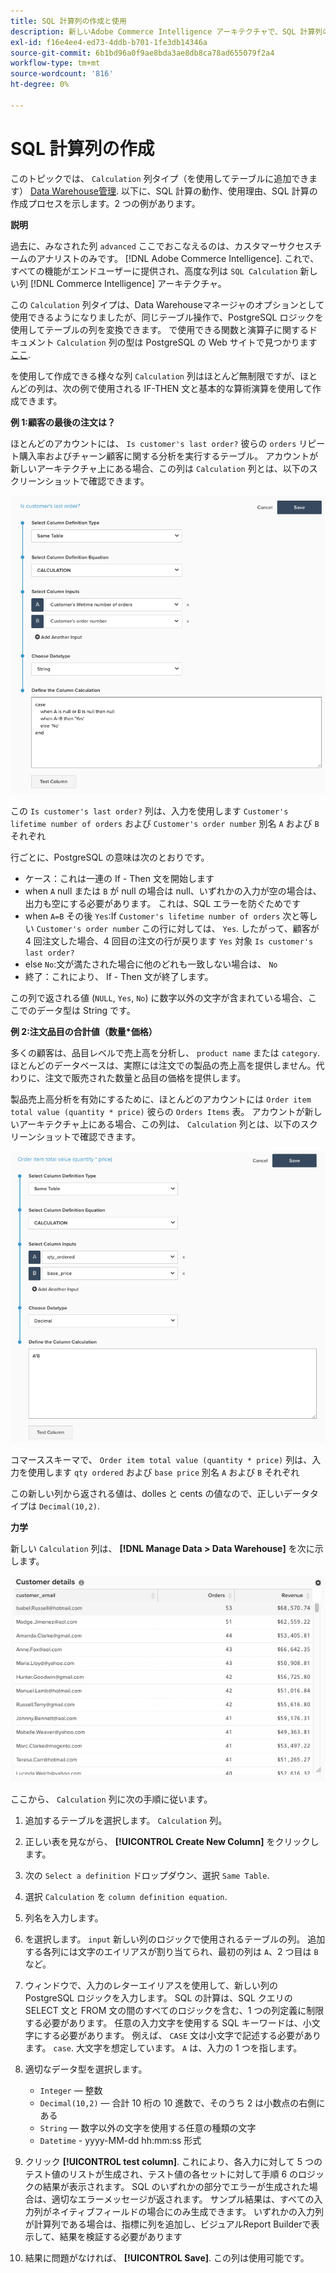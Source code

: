 ```yaml
---
title: SQL 計算列の作成と使用
description: 新しいAdobe Commerce Intelligence アーキテクチャで、SQL 計算列の形式で高度な列を作成する方法を説明します。
exl-id: f16e4ee4-ed73-4ddb-b701-1fe3db14346a
source-git-commit: 6b1bd96a0f9ae8bda3ae8db8ca78ad655079f2a4
workflow-type: tm+mt
source-wordcount: '816'
ht-degree: 0%

---
```


# SQL 計算列の作成

このトピックでは、 `Calculation` 列タイプ（を使用してテーブルに追加できます） [Data Warehouse管理](../data-warehouse-mgr/tour-dwm.md). 以下に、SQL 計算の動作、使用理由、SQL 計算の作成プロセスを示します。2 つの例があります。

**説明**

過去に、みなされた列 `advanced` ここでおこなえるのは、カスタマーサクセスチームのアナリストのみです。 [!DNL Adobe Commerce Intelligence]. これで、すべての機能がエンドユーザーに提供され、高度な列は `SQL Calculation` 新しい列 [!DNL Commerce Intelligence] アーキテクチャ。

この `Calculation` 列タイプは、Data Warehouseマネージャのオプションとして使用できるようになりましたが、同じテーブル操作で、PostgreSQL ロジックを使用してテーブルの列を変換できます。 で使用できる関数と演算子に関するドキュメント `Calculation` 列の型は PostgreSQL の Web サイトで見つかります [ここ](https://www.postgresql.org/docs/9.6/functions.html).

を使用して作成できる様々な列 `Calculation` 列はほとんど無制限ですが、ほとんどの列は、次の例で使用される IF-THEN 文と基本的な算術演算を使用して作成できます。

**例 1:顧客の最後の注文は？**

ほとんどのアカウントには、 `Is customer's last order?` 彼らの `orders` リピート購入率およびチャーン顧客に関する分析を実行するテーブル。 アカウントが新しいアーキテクチャ上にある場合、この列は `Calculation` 列とは、以下のスクリーンショットで確認できます。

![](../../assets/Is_customer_s_last_order.png)

この `Is customer's last order?` 列は、入力を使用します `Customer's lifetime number of orders` および `Customer's order number` 別名 `A` および `B` それぞれ

行ごとに、PostgreSQL の意味は次のとおりです。

* ケース：これは一連の If - Then 文を開始します
* when `A` null または `B` が null の場合は null、いずれかの入力が空の場合は、出力も空にする必要があります。 これは、SQL エラーを防ぐためです
* when `A=B` その後 `Yes`:If `Customer's lifetime number of orders` 次と等しい `Customer's order number` この行に対しては、 `Yes`. したがって、顧客が 4 回注文した場合、4 回目の注文の行が戻ります `Yes` 対象 `Is customer's last order?`
* else `No`:文が満たされた場合に他のどれも一致しない場合は、 `No`
* 終了：これにより、 If - Then 文が終了します。

この列で返される値 (`NULL`, `Yes`, `No`) に数字以外の文字が含まれている場合、ここでのデータ型は String です。

**例 2:注文品目の合計値（数量*価格）**

多くの顧客は、品目レベルで売上高を分析し、 `product name` または `category`. ほとんどのデータベースは、実際には注文での製品の売上高を提供しません。代わりに、注文で販売された数量と品目の価格を提供します。

製品売上高分析を有効にするために、ほとんどのアカウントには `Order item total value (quantity * price)` 彼らの `Orders Items` 表。 アカウントが新しいアーキテクチャ上にある場合、この列は、 `Calculation` 列とは、以下のスクリーンショットで確認できます。

![](../../assets/Order_item_total_value.png)

コマーススキーマで、 `Order item total value (quantity * price)` 列は、入力を使用します `qty ordered` および `base price` 別名 `A` および `B` それぞれ

この新しい列から返される値は、dolles と cents の値なので、正しいデータタイプは `Decimal(10,2)`.

**力学**

新しい `Calculation` 列は、 **[!DNL Manage Data > Data Warehouse]** を次に示します。

![](../../assets/blobid2.png)

ここから、 `Calculation` 列に次の手順に従います。

1. 追加するテーブルを選択します。 `Calculation` 列。
1. 正しい表を見ながら、 **[!UICONTROL Create New Column]** をクリックします。
1. 次の `Select a definition` ドロップダウン、選択 `Same Table`.
1. 選択 `Calculation` を `column definition equation`.
1. 列名を入力します。
1. を選択します。 `input` 新しい列のロジックで使用されるテーブルの列。 追加する各列には文字のエイリアスが割り当てられ、最初の列は `A`、2 つ目は `B` など。
1. ウィンドウで、入力のレターエイリアスを使用して、新しい列の PostgreSQL ロジックを入力します。 SQL の計算は、SQL クエリの SELECT 文と FROM 文の間のすべてのロジックを含む、1 つの列定義に制限する必要があります。 任意の入力文字を使用する SQL キーワードは、小文字にする必要があります。 例えば、 `CASE` 文は小文字で記述する必要があります。 `case`. 大文字を想定しています。 `A` は、入力の 1 つを指します。
1. 適切なデータ型を選択します。
   * `Integer`  — 整数
   * `Decimal(10,2)`  — 合計 10 桁の 10 進数で、そのうち 2 は小数点の右側にある
   * `String`  — 数字以外の文字を使用する任意の種類の文字
   * `Datetime` - yyyy-MM-dd hh:mm:ss 形式

1. クリック **[!UICONTROL test column]**. これにより、各入力に対して 5 つのテスト値のリストが生成され、テスト値の各セットに対して手順 6 のロジックの結果が表示されます。 SQL のいずれかの部分でエラーが生成された場合は、適切なエラーメッセージが返されます。 サンプル結果は、すべての入力列がネイティブフィールドの場合にのみ生成できます。 いずれかの入力列が計算列である場合は、指標に列を追加し、ビジュアルReport Builderで表示して、結果を検証する必要があります

1. 結果に問題がなければ、 **[!UICONTROL Save]**. この列は使用可能です。
